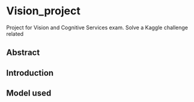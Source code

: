 # Vision_project
Project for Vision and Cognitive Services exam.
Solve a Kaggle challenge related

## Abstract

## Introduction 

## Model used
